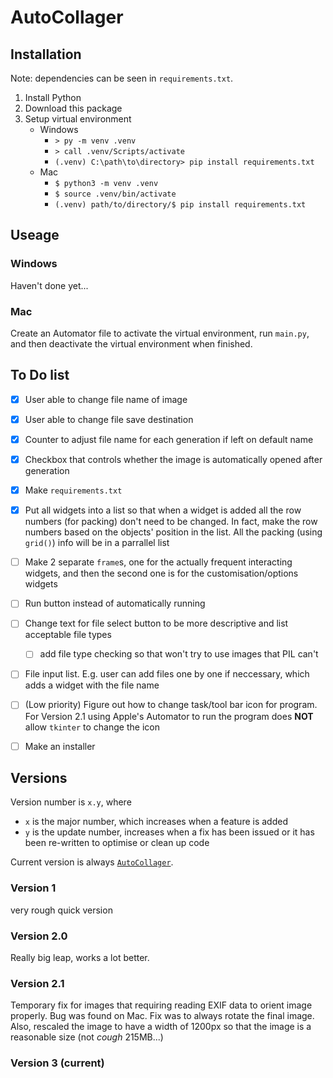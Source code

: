 # AutoCollager

## Installation
Note: dependencies can be seen in `requirements.txt`.
1. Install Python
2. Download this package
3. Setup virtual environment
   - Windows
     - `> py -m venv .venv`
     - `> call .venv/Scripts/activate`
     - `(.venv) C:\path\to\directory> pip install requirements.txt`
   - Mac
     - `$ python3 -m venv .venv`
     - `$ source .venv/bin/activate`
     - `(.venv) path/to/directory/$ pip install requirements.txt`

## Useage
### Windows
Haven't done yet...

### Mac
Create an Automator file to activate the virtual environment, run `main.py`, and then deactivate the virtual environment when finished.


## To Do list
- [x] User able to change file name of image 
- [x] User able to change file save destination 
- [x] Counter to adjust file name for each generation if left on default name
- [x] Checkbox that controls whether the image is automatically opened after generation
- [x] Make `requirements.txt`
- [x] Put all widgets into a list so that when a widget is added all the row numbers (for packing) don't need to be changed. In fact, make the row numbers based on the objects' position in the list. All the packing (using `grid()`) info will be in a parrallel list
- [ ] Make 2 separate `frame`s, one for the actually frequent interacting widgets, and then the second one is for the customisation/options widgets
- [ ] Run button instead of automatically running
- [ ] Change text for file select button to be more descriptive and list acceptable file types
  - [ ] add file type checking so that won't try to use images that PIL can't
- [ ] File input list. E.g. user can add files one by one if neccessary, which adds a widget with the file name
- [ ] (Low priority) Figure out how to change task/tool bar icon for program. For Version 2.1 using Apple's Automator to run the program does **NOT** allow `tkinter` to change the icon
- [ ] Make an installer



## Versions
Version number is `x.y`, where
- `x` is the major number, which increases when a feature is added
- `y` is the update number, increases when a fix has been issued or it has been re-written to optimise or clean up code

Current version is always [`AutoCollager`](AutoCollager/).

### Version 1
very rough quick version

### Version 2.0
Really big leap, works a lot better.

### Version 2.1
Temporary fix for images that requiring reading EXIF data to orient image properly. Bug was found on Mac.
Fix was to always rotate the final image. Also, rescaled the image to have a width of 1200px so that the image is a reasonable size (not *cough* 215MB...)

### Version 3 (current)
